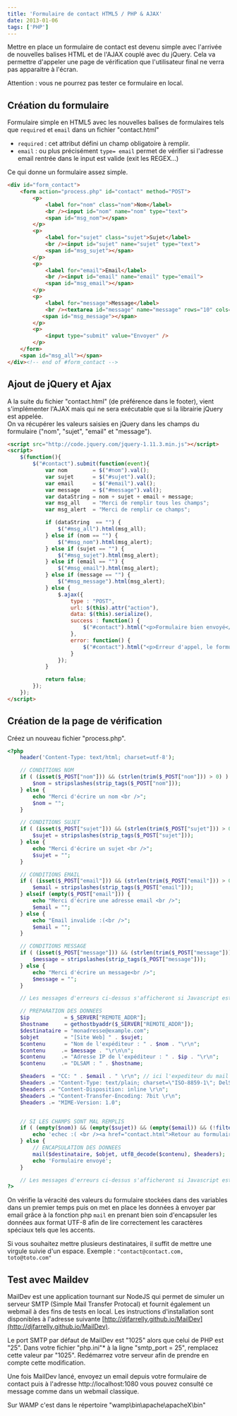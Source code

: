 ```yaml
---
title: 'Formulaire de contact HTML5 / PHP & AJAX'
date: 2013-01-06
tags: ['PHP']
---
```


Mettre en place un formulaire de contact est devenu simple avec l'arrivée de nouvelles balises HTML et de l'AJAX couplé avec du jQuery. Cela va permettre d'appeler une page de vérification que l'utilisateur final ne verra pas apparaitre à l'écran.

Attention : vous ne pourrez pas tester ce formulaire en local.

## Création du formulaire

Formulaire simple en HTML5 avec les nouvelles balises de formulaires tels que `required` et `email` dans un fichier "contact.html"

- `required` : cet attribut défini un champ obligatoire à remplir.
- `email` : ou plus précisément `type= email` permet de vérifier si l'adresse email rentrée dans le input est valide (exit les REGEX...)

Ce qui donne un formulaire assez simple.

```html
<div id="form_contact">
    <form action="process.php" id="contact" method="POST">
        <p>
            <label for="nom" class="nom">Nom</label>
            <br /><input id="nom" name="nom" type="text">
            <span id="msg_nom"></span>
        </p>
        <p>
            <label for="sujet" class="sujet">Sujet</label>
            <br /><input id="sujet" name="sujet" type="text">
            <span id="msg_sujet"></span>
        </p>
        <p>
            <label for="email">Email</label>
            <br /><input id="email" name="email" type="email">
            <span id="msg_email"></span>
        </p>
        <p>
            <label for="message">Message</label>
            <br /><textarea id="message" name="message" rows="10" cols="80"></textarea>
           <span id="msg_message"></span>
        </p>
        <p>
            <input type="submit" value="Envoyer" />
        </p>
    </form>
    <span id="msg_all"></span> 
</div><!-- end of #form_contact -->
```

## Ajout de jQuery et Ajax

A la suite du fichier "contact.html" (de préférence dans le footer), vient s'implémenter l'AJAX mais qui ne sera exécutable que si la librairie jQuery est appelée.  
On va récupérer les valeurs saisies en jQuery dans les champs du formulaire ("nom", "sujet", "email" et "message").

```html
<script src="http://code.jquery.com/jquery-1.11.3.min.js"></script>
<script>
    $(function(){
        $("#contact").submit(function(event){
            var nom        = $("#nom").val();
            var sujet      = $("#sujet").val();
            var email      = $("#email").val();
            var message    = $("#message").val();
            var dataString = nom + sujet + email + message;
            var msg_all    = "Merci de remplir tous les champs";
            var msg_alert  = "Merci de remplir ce champs";

            if (dataString  == "") {
                $("#msg_all").html(msg_all);
            } else if (nom == "") {
                $("#msg_nom").html(msg_alert);
            } else if (sujet == "") {
                $("#msg_sujet").html(msg_alert);
            } else if (email == "") {
                $("#msg_email").html(msg_alert);
            } else if (message == "") {
                $("#msg_message").html(msg_alert);
            } else {
                $.ajax({
                    type : "POST",
                    url: $(this).attr("action"),
                    data: $(this).serialize(),
                    success : function() {
                        $("#contact").html("<p>Formulaire bien envoyé</p>");
                    },
                    error: function() {
                        $("#contact").html("<p>Erreur d'appel, le formulaire ne peut pas fonctionner</p>");
                    }
                });
            }

            return false;
        });
    });
</script>
```

## Création de la page de vérification

Créez un nouveau fichier "process.php".

```php
<?php
    header('Content-Type: text/html; charset=utf-8');

    // CONDITIONS NOM
    if ( (isset($_POST["nom"])) && (strlen(trim($_POST["nom"])) > 0) ) {
        $nom = stripslashes(strip_tags($_POST["nom"]));
    } else {
        echo "Merci d'écrire un nom <br />";
        $nom = "";
    }

    // CONDITIONS SUJET
    if ( (isset($_POST["sujet"])) && (strlen(trim($_POST["sujet"])) > 0) ) {
        $sujet = stripslashes(strip_tags($_POST["sujet"]));
    } else {
        echo "Merci d'écrire un sujet <br />";
        $sujet = "";
    }

    // CONDITIONS EMAIL
    if ( (isset($_POST["email"])) && (strlen(trim($_POST["email"])) > 0) && (filter_var($_POST["email"], FILTER_VALIDATE_EMAIL)) ) {
        $email = stripslashes(strip_tags($_POST["email"]));
    } elseif (empty($_POST["email"])) {
        echo "Merci d'écrire une adresse email <br />";
        $email = "";
    } else {
        echo "Email invalide :(<br />";
        $email = "";
    }

    // CONDITIONS MESSAGE
    if ( (isset($_POST["message"])) && (strlen(trim($_POST["message"])) > 0) ) {
        $message = stripslashes(strip_tags($_POST["message"]));
    } else {
        echo "Merci d'écrire un message<br />";
        $message = "";
    }

    // Les messages d'erreurs ci-dessus s'afficheront si Javascript est désactivé

    // PREPARATION DES DONNEES
    $ip           = $_SERVER["REMOTE_ADDR"];
    $hostname     = gethostbyaddr($_SERVER["REMOTE_ADDR"]);
    $destinataire = "monadresse@example.com";
    $objet        = "[Site Web] " . $sujet;
    $contenu      = "Nom de l'expéditeur : " . $nom . "\r\n";
    $contenu     .= $message . "\r\n\n";
    $contenu     .= "Adresse IP de l'expéditeur : " . $ip . "\r\n";
    $contenu     .= "DLSAM : " . $hostname;

    $headers  = "CC: " . $email . " \r\n"; // ici l'expediteur du mail
    $headers .= "Content-Type: text/plain; charset=\"ISO-8859-1\"; DelSp=\"Yes\"; format=flowed /r/n";
    $headers .= "Content-Disposition: inline \r\n";
    $headers .= "Content-Transfer-Encoding: 7bit \r\n";
    $headers .= "MIME-Version: 1.0";


    // SI LES CHAMPS SONT MAL REMPLIS
    if ( (empty($nom)) && (empty($sujet)) && (empty($email)) && (!filter_var($email, FILTER_VALIDATE_EMAIL)) && (empty($message)) ) {
        echo 'echec :( <br /><a href="contact.html">Retour au formulaire</a>';
    } else {
        // ENCAPSULATION DES DONNEES 
        mail($destinataire, $objet, utf8_decode($contenu), $headers);
        echo 'Formulaire envoyé';
    }

    // Les messages d'erreurs ci-dessus s'afficheront si Javascript est désactivé
?>
```

On vérifie la véracité des valeurs du formulaire stockées dans des variables dans un premier temps puis on met en place les données à envoyer par email grâce à la fonction php `mail` en prenant bien soin d'encapsuler les données aux format UTF-8 afin de lire correctement les caractères spéciaux tels que les accents.

Si vous souhaitez mettre plusieurs destinataires, il suffit de mettre une virgule suivie d'un espace. Exemple : `"contact@contact.com, toto@toto.com"`

## Test avec Maildev

MailDev est une application tournant sur NodeJS qui permet de simuler un serveur SMTP (Simple Mail Transfer Protocal) et fournit également un webmail à des fins de tests en local. Les instructions d'installation sont disponibles à l'adresse suivante [http://djfarrelly.github.io/MailDev](http://djfarrelly.github.io/MailDev).

Le port SMTP par défaut de MailDev est "1025" alors que celui de PHP est "25". Dans votre fichier "php.ini"* à la ligne "smtp_port = 25", remplacez cette valeur par "1025". Redémarrez votre serveur afin de prendre en compte cette modification.

Une fois MailDev lancé, envoyez un email depuis votre formulaire de contact puis à l'adresse http://localhost:1080 vous pouvez consulté ce message comme dans un webmail classique.

Sur WAMP c'est dans le répertoire "wamp\bin\apache\apacheX\bin"